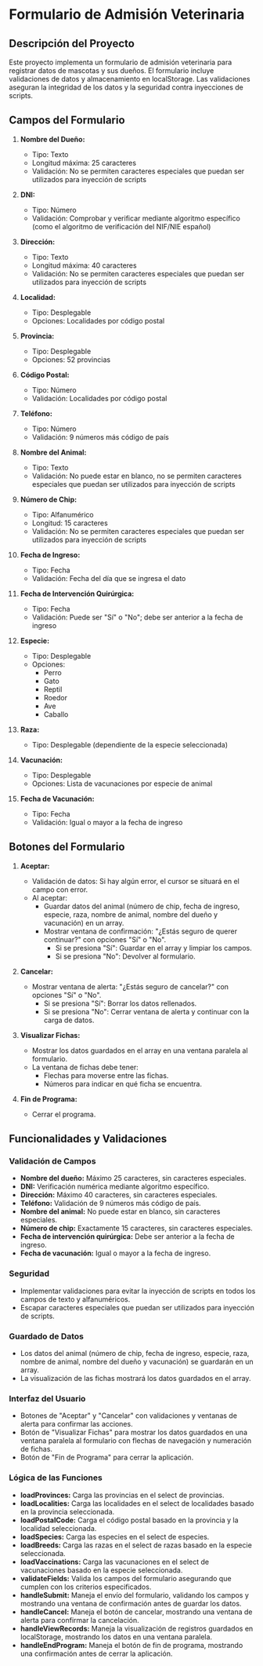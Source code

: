 # Formulario de Admisión Veterinaria

## Descripción del Proyecto

Este proyecto implementa un formulario de admisión veterinaria para registrar datos de mascotas y sus dueños. El formulario incluye validaciones de datos y almacenamiento en localStorage. Las validaciones aseguran la integridad de los datos y la seguridad contra inyecciones de scripts.

## Campos del Formulario

1. **Nombre del Dueño:**
   - Tipo: Texto
   - Longitud máxima: 25 caracteres
   - Validación: No se permiten caracteres especiales que puedan ser utilizados para inyección de scripts

2. **DNI:**
   - Tipo: Número
   - Validación: Comprobar y verificar mediante algoritmo específico (como el algoritmo de verificación del NIF/NIE español)

3. **Dirección:**
   - Tipo: Texto
   - Longitud máxima: 40 caracteres
   - Validación: No se permiten caracteres especiales que puedan ser utilizados para inyección de scripts

4. **Localidad:**
   - Tipo: Desplegable
   - Opciones: Localidades por código postal

5. **Provincia:**
   - Tipo: Desplegable
   - Opciones: 52 provincias

6. **Código Postal:**
   - Tipo: Número
   - Validación: Localidades por código postal

7. **Teléfono:**
   - Tipo: Número
   - Validación: 9 números más código de país

8. **Nombre del Animal:**
   - Tipo: Texto
   - Validación: No puede estar en blanco, no se permiten caracteres especiales que puedan ser utilizados para inyección de scripts

9. **Número de Chip:**
   - Tipo: Alfanumérico
   - Longitud: 15 caracteres
   - Validación: No se permiten caracteres especiales que puedan ser utilizados para inyección de scripts

10. **Fecha de Ingreso:**
    - Tipo: Fecha
    - Validación: Fecha del día que se ingresa el dato

11. **Fecha de Intervención Quirúrgica:**
    - Tipo: Fecha
    - Validación: Puede ser "Sí" o "No"; debe ser anterior a la fecha de ingreso

12. **Especie:**
    - Tipo: Desplegable
    - Opciones:
      - Perro
      - Gato
      - Reptil
      - Roedor
      - Ave
      - Caballo

13. **Raza:**
    - Tipo: Desplegable (dependiente de la especie seleccionada)

14. **Vacunación:**
    - Tipo: Desplegable
    - Opciones: Lista de vacunaciones por especie de animal

15. **Fecha de Vacunación:**
    - Tipo: Fecha
    - Validación: Igual o mayor a la fecha de ingreso

## Botones del Formulario

1. **Aceptar:**
   - Validación de datos: Si hay algún error, el cursor se situará en el campo con error.
   - Al aceptar:
     - Guardar datos del animal (número de chip, fecha de ingreso, especie, raza, nombre de animal, nombre del dueño y vacunación) en un array.
     - Mostrar ventana de confirmación: "¿Estás seguro de querer continuar?" con opciones "Sí" o "No".
       - Si se presiona "Sí": Guardar en el array y limpiar los campos.
       - Si se presiona "No": Devolver al formulario.

2. **Cancelar:**
   - Mostrar ventana de alerta: "¿Estás seguro de cancelar?" con opciones "Sí" o "No".
     - Si se presiona "Sí": Borrar los datos rellenados.
     - Si se presiona "No": Cerrar ventana de alerta y continuar con la carga de datos.

3. **Visualizar Fichas:**
   - Mostrar los datos guardados en el array en una ventana paralela al formulario.
   - La ventana de fichas debe tener:
     - Flechas para moverse entre las fichas.
     - Números para indicar en qué ficha se encuentra.

4. **Fin de Programa:**
   - Cerrar el programa.

## Funcionalidades y Validaciones

### Validación de Campos

- **Nombre del dueño:** Máximo 25 caracteres, sin caracteres especiales.
- **DNI:** Verificación numérica mediante algoritmo específico.
- **Dirección:** Máximo 40 caracteres, sin caracteres especiales.
- **Teléfono:** Validación de 9 números más código de país.
- **Nombre del animal:** No puede estar en blanco, sin caracteres especiales.
- **Número de chip:** Exactamente 15 caracteres, sin caracteres especiales.
- **Fecha de intervención quirúrgica:** Debe ser anterior a la fecha de ingreso.
- **Fecha de vacunación:** Igual o mayor a la fecha de ingreso.

### Seguridad

- Implementar validaciones para evitar la inyección de scripts en todos los campos de texto y alfanuméricos.
- Escapar caracteres especiales que puedan ser utilizados para inyección de scripts.

### Guardado de Datos

- Los datos del animal (número de chip, fecha de ingreso, especie, raza, nombre de animal, nombre del dueño y vacunación) se guardarán en un array.
- La visualización de las fichas mostrará los datos guardados en el array.

### Interfaz del Usuario

- Botones de "Aceptar" y "Cancelar" con validaciones y ventanas de alerta para confirmar las acciones.
- Botón de "Visualizar Fichas" para mostrar los datos guardados en una ventana paralela al formulario con flechas de navegación y numeración de fichas.
- Botón de "Fin de Programa" para cerrar la aplicación.

### Lógica de las Funciones

- **loadProvinces:** Carga las provincias en el select de provincias.
- **loadLocalities:** Carga las localidades en el select de localidades basado en la provincia seleccionada.
- **loadPostalCode:** Carga el código postal basado en la provincia y la localidad seleccionada.
- **loadSpecies:** Carga las especies en el select de especies.
- **loadBreeds:** Carga las razas en el select de razas basado en la especie seleccionada.
- **loadVaccinations:** Carga las vacunaciones en el select de vacunaciones basado en la especie seleccionada.
- **validateFields:** Valida los campos del formulario asegurando que cumplen con los criterios especificados.
- **handleSubmit:** Maneja el envío del formulario, validando los campos y mostrando una ventana de confirmación antes de guardar los datos.
- **handleCancel:** Maneja el botón de cancelar, mostrando una ventana de alerta para confirmar la cancelación.
- **handleViewRecords:** Maneja la visualización de registros guardados en localStorage, mostrando los datos en una ventana paralela.
- **handleEndProgram:** Maneja el botón de fin de programa, mostrando una confirmación antes de cerrar la aplicación.
